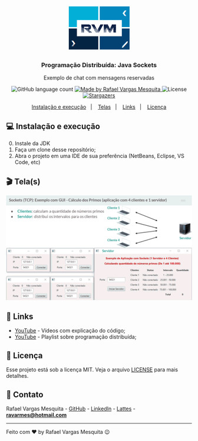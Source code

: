 <h1 align="center">
    <img alt="RVM" src="https://github.com/ravarmes/sockets-primos-javafx/blob/master/assets/logo.jpg" />
</h1>

<h3 align="center">
  Programação Distribuída: Java Sockets
</h3>

<p align="center">Exemplo de chat com mensagens reservadas</p>

<p align="center">
  <img alt="GitHub language count" src="https://img.shields.io/github/languages/count/ravarmes/sockets-primos-javafx?color=%2304D361">

  <a href="http://www.linkedin.com/in/rafael-vargas-mesquita">
    <img alt="Made by Rafael Vargas Mesquita" src="https://img.shields.io/badge/made%20by-Rafael%20Vargas%20Mesquita-%2304D361">
  </a>

  <img alt="License" src="https://img.shields.io/badge/license-MIT-%2304D361">

  <a href="https://github.com/ravarmes/sockets-primos-javafx/stargazers">
    <img alt="Stargazers" src="https://img.shields.io/github/stars/ravarmes/sockets-primos-javafx?style=social">
  </a>
</p>

<p align="center">
  <a href="#-instalacao">Instalação e execução</a>&nbsp;&nbsp;&nbsp;|&nbsp;&nbsp;&nbsp;
  <a href="#-telas">Telas</a>&nbsp;&nbsp;&nbsp;|&nbsp;&nbsp;&nbsp;
  <a href="#-links">Links</a>&nbsp;&nbsp;&nbsp;|&nbsp;&nbsp;&nbsp;
  <a href="#-licenca">Licença</a>
</p>

## :computer: Instalação e execução <a name="-instalacao"/></a>

0. Instale da JDK
1. Faça um clone desse repositório;
2. Abra o projeto em uma IDE de sua preferência (NetBeans, Eclipse, VS Code, etc)

## :clapper: Tela(s) <a name="-telas"/></a>

![Tela](https://github.com/ravarmes/sockets-primos-javafx/blob/master/assets/sockets-primos-javafx.gif)

## :link: Links <a name="-links"/></a>

- [YouTube](https://youtu.be/kiGmPbZXRso) - Vídeos com explicação do código;
- [YouTube](https://www.youtube.com/playlist?list=PL-mvLy2ws8IIGRMem0tQrKc-h4jHPhadk) - Playlist sobre programação distribuída;

## :memo: Licença <a name="-licenca"/></a>

Esse projeto está sob a licença MIT. Veja o arquivo [LICENSE](LICENSE.md) para mais detalhes.

## :email: Contato

Rafael Vargas Mesquita - [GitHub](https://github.com/ravarmes) - [LinkedIn](https://www.linkedin.com/in/rafael-vargas-mesquita) - [Lattes](http://lattes.cnpq.br/6616283627544820) - **ravarmes@hotmail.com**

---

Feito com ♥ by Rafael Vargas Mesquita :wink:
